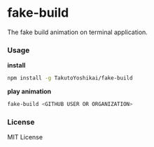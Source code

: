# fake-build
The fake build animation on terminal application.

### Usage
**install**
```bash
npm install -g TakutoYoshikai/fake-build
```

**play animation**
```bash
fake-build <GITHUB USER OR ORGANIZATION>
```

### License
MIT License

